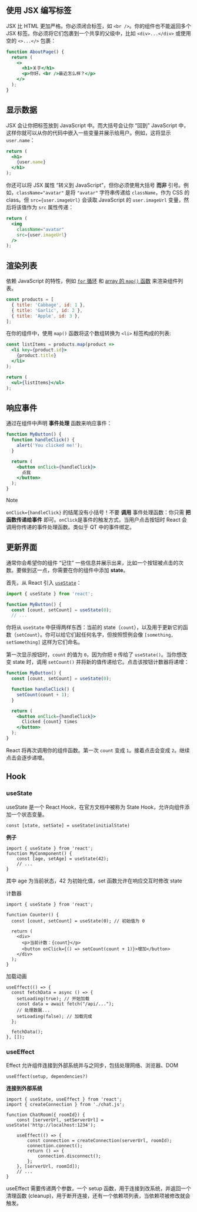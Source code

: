 ## 使用 JSX 编写标签

JSX 比 HTML 更加严格。你必须闭合标签，如 `<br />`。你的组件也不能返回多个 JSX 标签。你必须将它们包裹到一个共享的父级中，比如 `<div>...</div>` 或使用空的 `<>...</>` 包裹：

```jsx
function AboutPage() {
  return (
    <>
      <h1>关于</h1>
      <p>你好。<br />最近怎么样？</p>
    </>
  );
}
```

## 显示数据

JSX 会让你把标签放到 JavaScript 中。而大括号会让你 “回到” JavaScript 中，这样你就可以从你的代码中嵌入一些变量并展示给用户。例如，这将显示 `user.name`：

```jsx
return (
  <h1>
    {user.name}
  </h1>
);
```

你还可以将 JSX 属性 “转义到 JavaScript”，但你必须使用大括号 **而非** 引号。例如，`className="avatar"` 是将 `"avatar"` 字符串传递给 `className`，作为 CSS 的 class。但 `src={user.imageUrl}` 会读取 JavaScript 的 `user.imageUrl` 变量，然后将该值作为 `src` 属性传递：

```jsx
return (
  <img
    className="avatar"
    src={user.imageUrl}
  />
);
```

## 渲染列表

依赖 JavaScript 的特性，例如 [`for` 循环](https://developer.mozilla.org/zh-CN/docs/Web/JavaScript/Reference/Statements/for) 和 [array 的 `map()` 函数](https://developer.mozilla.org/zh-CN/docs/Web/JavaScript/Reference/Global_Objects/Array/map) 来渲染组件列表。

```jsx
const products = [
  { title: 'Cabbage', id: 1 },
  { title: 'Garlic', id: 2 },
  { title: 'Apple', id: 3 },
];
```

在你的组件中，使用 `map()` 函数将这个数组转换为 `<li>` 标签构成的列表:

```jsx
const listItems = products.map(product =>
  <li key={product.id}>
    {product.title}
  </li>
);

return (
  <ul>{listItems}</ul>
);
```

## 响应事件

通过在组件中声明 **事件处理** 函数来响应事件：

```jsx
function MyButton() {
  function handleClick() {
    alert('You clicked me!');
  }

  return (
    <button onClick={handleClick}>
      点我
    </button>
  );
}
```

> [!NOTE]
>
> `onClick={handleClick}` 的结尾没有小括号！不要 **调用** 事件处理函数：你只需 **把函数传递给事件** 即可。`onClick`是事件的触发方式，当用户点击按钮时 React 会调用你传递的事件处理函数。类似于 QT 中的事件绑定。

## 更新界面

通常你会希望你的组件 “记住” 一些信息并展示出来，比如一个按钮被点击的次数。要做到这一点，你需要在你的组件中添加 **state**。

首先，从 React 引入 [`useState`](https://zh-hans.react.dev/reference/react/useState)：

```jsx
import { useState } from 'react';
```

```jsx
function MyButton() {
  const [count, setCount] = useState(0);
  // ...
```

你将从 `useState` 中获得两样东西：当前的 state（`count`），以及用于更新它的函数（`setCount`）。你可以给它们起任何名字，但按照惯例会像 `[something, setSomething]` 这样为它们命名。

第一次显示按钮时，`count` 的值为 `0`，因为你把 `0` 传给了 `useState()`。当你想改变 state 时，调用 `setCount()` 并将新的值传递给它。点击该按钮计数器将递增：

```jsx
function MyButton() {
  const [count, setCount] = useState(0);

  function handleClick() {
    setCount(count + 1);
  }

  return (
    <button onClick={handleClick}>
      Clicked {count} times
    </button>
  );
}
```

React 将再次调用你的组件函数。第一次 `count` 变成 `1`。接着点击会变成 `2`。继续点击会逐步递增。

## Hook

### useState

useState 是一个 React Hook，在官方文档中被称为 State Hook，允许向组件添加一个状态变量。

```react
const [state, setSate] = useState(initialState)
```

**例子**

```react
import { useState } from 'react';
function MyConmponent() {
    const [age, setAge] = useState(42);
    // ...
}
```

其中 age 为当前状态，42 为初始化值，set 函数允许在响应交互时修改 state

计数器

```react
import { useState } from 'react';

function Counter() {
  const [count, setCount] = useState(0); // 初始值为 0

  return (
    <div>
      <p>当前计数：{count}</p>
      <button onClick={() => setCount(count + 1)}>增加</button>
    </div>
  );
}
```

加载动画

```react
useEffect(() => {
  const fetchData = async () => {
    setLoading(true); // 开始加载
    const data = await fetch("/api/...");
    // 处理数据...
    setLoading(false); // 加载完成
  };

  fetchData();
}, []);
```



### useEffect

Effect 允许组件连接到外部系统并与之同步，包括处理网络、浏览器、DOM

```react
useEffect(setup, dependencies?)
```

**连接到外部系统**

```react
import { useState, useEffect } from 'react';
import { createConnection } from './chat.js';

function ChatRoom({ roomId}) {
    const [serverUrl, setServerUrl] = useState('http://localhost:1234');
    
    useEffect(() => {
        const connection = createConnection(serverUrl, roomId);
        connection.connect();
        return () => {
            connection.disconnect();
        };
    }, [serverUrl, roomId]);
    // ...
}
```

useEffect 需要传递两个参数，一个 setup 函数，用于连接到改系统，并返回一个清理函数 (cleanup)，用于断开连接，还有一个依赖项列表，当依赖项被修改就会触发。